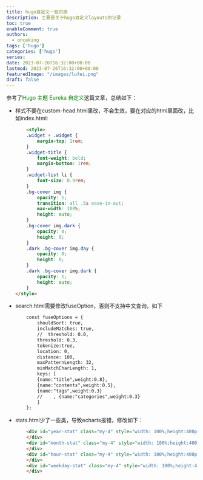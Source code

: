 ```yaml
---
title: hugo自定义一些页面
description: 主要是关于hugo自定义layouts的记录
toc: true
enableComment: true
authors:
  - onceking 
tags: ['hugo']
categories: ['hugo']
series:
date: 2023-07-26T16:32:00+08:00
lastmod: 2023-07-26T16:32:00+08:00
featuredImage: "/images/lufei.png"
draft: false
---
```


参考了<a href="https://imnerd.org/custom-hugo-theme-eureka.html" style="color: green; text-decoration: none;">Hugo 主题 Eureka 自定义</a>这篇文章，总结如下：

- 样式不要在custom-head.html里改，不会生效，要在对应的html里面改，比如index.html:
    ```html
        <style>
        .widget + .widget {
            margin-top: 1rem;
        }
        .widget-title {
            font-weight: bold;
            margin-bottom: 1rem;
        }
        .widget-list li {
            font-size: 0.9rem;
        }
        .bg-cover img {
            opacity: 1;
            transition: all .5s ease-in-out;
            max-width: 100%;
            height: auto;
        }
        .bg-cover img.dark {
            opacity: 0;
            height: 0;
        }
        .dark .bg-cover img.day {
            opacity: 0;
            height: 0;
        }
        .dark .bg-cover img.dark {
            opacity: 1;
            height: auto;
        }
    </style>
    ```
- search.html需要修改fuseOption，否则不支持中文查询，如下
    ```html
        const fuseOptions = {
            shouldSort: true,
            includeMatches: true,
            //  threshold: 0.0,
            threshold: 0.3,
            tokenize:true,
            location: 0,
            distance: 100,
            maxPatternLength: 32,
            minMatchCharLength: 1,
            keys: [
            {name:"title",weight:0.8},
            {name:"contents",weight:0.5},
            {name:"tags",weight:0.3}
            //    , {name:"categories",weight:0.3}
            ]
        };
    ```
  
- stats.html少了一些类，导致echarts报错，修改如下：
    ```html
        <div id="year-stat" class="my-4" style="width: 100%;height:400px;">
        </div>
        <div id="month-stat" class="my-4" style="width: 100%;height:400px;">
        </div>
        <div id="hour-stat" class="my-4" style="width: 100%;height:400px;">
        </div>
        <div id="weekday-stat" class="my-4" style="width: 100%;height:400px;">
        </div>
    ```
